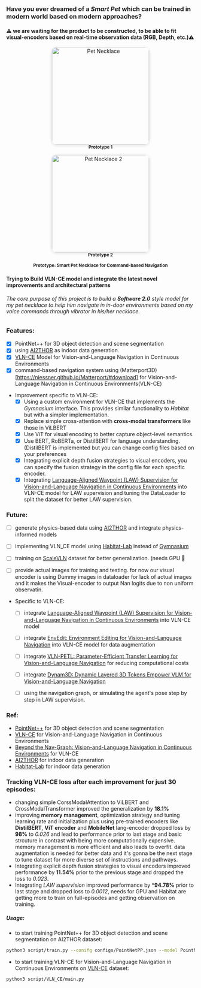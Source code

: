 ### Have you ever dreamed of a *Smart Pet* which can be trained in modern world based on modern approaches?

#### ⚠️ we are waiting for the product to be constructed, to be able to fit visual-encoders based on real-time observation data (RGB, Depth, etc.)⚠️

<p align="center">
  <img src="images/necklace.png" alt="Pet Necklace" width="260" style="border-radius: 12px; box-shadow: 0 2px 8px #0002;">
  <br/>
  <sub><b>Prototype 1</b></sub>
</p>
<p align="center">
  <img src="images/necklace-2.png" alt="Pet Necklace 2" width="260" style="border-radius: 12px; box-shadow: 0 2px 8px #0002;">
  <br/>
  <sub><b>Prototype 2</b></sub>
</p>
<p align="center">
  <sub><b>Prototype: Smart Pet Necklace for Command-based Navigation</b></sub>
</p>

#### Trying to Build VLN-CE model and integrate the latest novel improvements and architectural patterns

###### The core purpose of this project is to build a **Software 2.0** style model for my pet necklace to help him navigate in in-door environments based on my voice commands through vibrator in his/her necklace.


### Features:
- [x] PointNet++ for 3D object detection and scene segmentation
- [x] using [AI2THOR](https://ai2thor.allenai.org) as indoor data generation.
- [x] [VLN-CE](https://github.com/jacobkrantz/VLN-CE) Model for Vision-and-Language Navigation in Continuous Environments
- [x] command-based navigation system using (Matterport3D)[https://niessner.github.io/Matterport/#download] for Vision-and-Language Navigation in Continuous Environments(VLN-CE)

- Improvement specific to VLN-CE:
    - [x] Using a custom environment for VLN-CE that implements the *Gymnasium* interface. This provides similar functionality to *Habitat* but with a simpler implementation.
    - [x] Replace simple cross-attention with **cross-modal transformers** like those in ViLBERT
    - [x] Use ViT for visual encoding to better capture object-level semantics.
    - [x] Use BERT, RoBERTa, or DistilBERT for language understanding. (DistilBERT is implemented but you can change config files based on your preferences
    - [x] Integrating explicit depth fusion strategies to visual encoders, you can specify the fusion strategy in the config file for each specific encoder.
    - [x] Integrating [Language-Aligned Waypoint (LAW) Supervision for Vision-and-Language Navigation in Continuous Environments](https://3dlg-hcvc.github.io/LAW-VLNCE/) into VLN-CE model for LAW supervision and tuning the DataLoader to split the dataset for better LAW supervision.
### Future:

- [ ] generate physics-based data using [AI2THOR](https://ai2thor.allenai.org) and integrate physics-informed models
- [ ] implementing VLN_CE model using [Habitat-Lab](https://github.com/facebookresearch/habitat-lab) instead of [Gymnasium](https://arxiv.org/abs/2407.17032)
- [ ] training on [ScaleVLN](https://scalevln.github.io) dataset for better generalization. (needs GPU 🥲
- [ ] provide actual images for training and testing. for now our visual encoder is using Dummy images in dataloader for lack of actual images and it makes the Visual-encoder to output Nan logits due to non uniform observatin.


- Specific to VLN-CE:

    - [ ] integrate [Language-Aligned Waypoint (LAW) Supervision for Vision-and-Language Navigation in Continuous Environments](https://3dlg-hcvc.github.io/LAW-VLNCE/?utm_source=chatgpt.com) into VLN-CE model
    - [ ] integrate [EnvEdit: Environment Editing for Vision-and-Language Navigation](https://arxiv.org/pdf/2203.15685) into VLN-CE model for data augmentation
    - [ ] integrate [VLN-PETL: Parameter-Efficient Transfer Learning for Vision-and-Language Navigation](https://arxiv.org/pdf/2308.10172) for reducing computational costs
    - [ ] integrate [Dynam3D: Dynamic Layered 3D Tokens Empower VLM for Vision-and-Language Navigation](https://arxiv.org/pdf/2505.11383)
    - [ ] using the navigation graph, or simulating the agent's pose step by step in LAW supervision.

    
### Ref:
- [PointNet++](https://github.com/fxia22/pointnet2) for 3D object detection and scene segmentation
- [VLN-CE](https://github.com/jacobkrantz/VLN-CE) for Vision-and-Language Navigation in Continuous Environments
- [Beyond the Nav-Graph: Vision-and-Language Navigation in Continuous Environments](https://arxiv.org/pdf/2004.02857) for VLN-CE
- [AI2THOR](https://ai2thor.allenai.org) for indoor data generation
- [Habitat-Lab](https://github.com/facebookresearch/habitat-lab) for indoor data generation


### Tracking VLN-CE loss after each improvement for just 30 episodes:
- changing simple CorssModalAttention to ViLBERT and CrossModalTransformer improved the generalization by **18.1%**
- improving **memory management**, optimization strategy and tuning learning rate and initialization plus using pre-trained encoders like **DistilBERT**, **ViT encoder** and **MobileNet** lang-encoder dropped loss by **98%** to *0.026* and lead to performance prior to last stage and basic strcuture in contrast with being more computationally expensive. memory management is more efficient and also leads to overfit. data augmentation is needed for better data and it's gonna be the next stage to tune dataset for more diverse set of instructions and pathways.
- Integrating explicit depth fusion strategies to visual encoders improved performance by **11.54%** prior to the previous stage and dropped the loss to *0.023*.
- Integrating *LAW supervision* improved performance by ***94.78%** prior to last stage and dropped loss to *0.0012*, needs for GPU and Habitat are getting more to train on full-episodes and getting observation on training.


##### Usage:

- to start training PointNet++ for 3D object detection and scene segmentation on AI2THOR dataset:
```bash
python3 script/train.py --conifg configs/PointNetPP.json --model PointNetPP
```

- to start training VLN-CE for Vision-and-Language Navigation in Continuous Environments on [VLN-CE](https://jacobkrantz.github.io/vlnce/data) dataset:
```bash
python3 script/VLN_CE/main.py
```